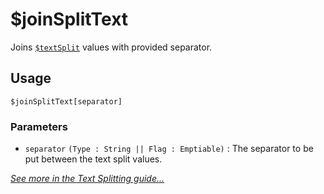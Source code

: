 # $joinSplitText
Joins [`$textSplit`](./textSplit.md) values with provided separator.

## Usage
```
$joinSplitText[separator]
```

### Parameters
- `separator` `(Type : String || Flag : Emptiable)` : The separator to be put between the text split values.

[*See more in the Text Splitting guide...*](../guides/textSplitting.md)
